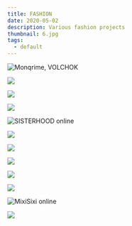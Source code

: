 ```yaml
---
title: FASHION
date: 2020-05-02
description: Various fashion projects
thumbnail: 6.jpg
tags:
  - default
---
```


![Monqrime, VOLCHOK](5.jpg)

![](8.jpg)

![](9.jpg)

![](16.jpg)

![SISTERHOOD online](14.jpg)

![](13.jpg)

![](12.jpg)

![](1.jpg)

![](4.jpg)

![](3.jpg)

![MixiSixi online](11.jpg)

![](10.jpg)

![]()

![]()

![]()
